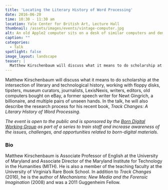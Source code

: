 ```yaml
---
title: 'Locating the Literary History of Word Processing'
date: 2016-06-20 
time: 10:30 - 11:30 am
location: Yale Center for British Art, Lecture Hall
thumbnail: /assets/images/events/vintage-computer.jpg
alt: An old Apple2 computer sits on a desk of similar computers and demonstrates Zig Zag, an old word processing software
caption: ""
categories: 
  - Talk
spotlight: false 
image_layout: landscape
teaser: |
  Matthew Kirschenbaum will discuss what it means to do scholarship at the intersection of literary and technological history
---
```

Matthew Kirschenbaum will discuss what it means to do scholarship at the intersection of literary and technological history, working with floppy disks, tipsters, museum curators, journalists, LexisNexis, writers, editors, old computers bought on eBay, a former speech writer for Newt Gingrich, a billionaire, and multiple pairs of unseen hands. In the talk, he will also describe the research process for his recent book, *Track Changes: A Literary History of Word Processing*.

*The event is open to the public and is sponsored by the <a href='http://guides.library.yale.edu/c.php?g=300384&amp;p=2006050' target='_blank'>Born Digital Working Group</a> as part of a series to train staff and increase awareness of the issues, challenges, and opportunities related to born-digital materials.*
   
### Bio
Matthew Kirschenbaum is Associate Professor of English at the University of Maryland and Associate Director of the Maryland Institute for Technology in the Humanities (MITH). He is also a member of the teaching faculty at the University of Virginia’s Rare Book School. In addition to *Track Changes* (2016), he is the author of *Mechanisms: New Media and the Forensic Imagination* (2008) and was a 2011 Guggenheim Fellow.
